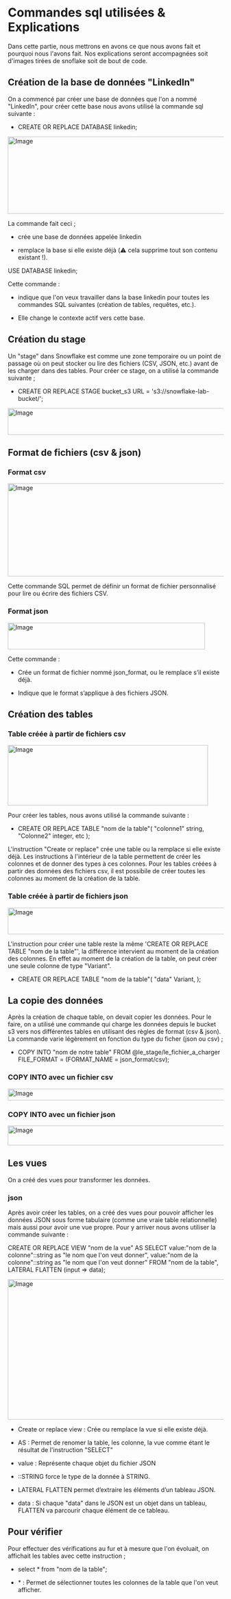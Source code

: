 # Commandes sql utilisées & Explications

Dans cette partie, nous mettrons en avons ce que nous avons fait et pourquoi nous l'avons fait. Nos explications seront accompagnées soit d'images tirées de snoflake soit de bout de code.

## Création de la base de données "LinkedIn"

On a commencé par créer une base de données que l'on a nommé "LinkedIn", pour créer cette base nous avons utilisé la commande sql suivante :

- CREATE OR REPLACE DATABASE linkedin;

<img width="718" height="180" alt="Image" src="https://github.com/user-attachments/assets/8911ee2b-ec8d-44da-97e2-fc5468bebd83" />

La commande fait ceci ;

- crée une base de données appelée linkedin

- remplace la base si elle existe déjà (⚠️ cela supprime tout son contenu existant !).

USE DATABASE linkedin;

Cette commande :

- indique que l'on veux travailler dans la base linkedin pour toutes les commandes SQL suivantes (création de tables, requêtes, etc.).

- Elle change le contexte actif vers cette base.

## Création du stage

Un "stage" dans Snowflake est comme une zone temporaire ou un point de passage où on peut stocker ou lire des fichiers (CSV, JSON, etc.) avant de les charger dans des tables. Pour créer ce stage, on a utilisé la commande suivante ;

- CREATE OR REPLACE STAGE bucket_s3 URL = 's3://snowflake-lab-bucket/';

<img width="757" height="62" alt="Image" src="https://github.com/user-attachments/assets/482a7394-8207-4734-b6d1-13745a211886" />

## Format de fichiers (csv & json)

### Format csv

<img width="580" height="217" alt="Image" src="https://github.com/user-attachments/assets/c1a07b16-7551-46a6-bffc-45db1264be5e" />

Cette commande SQL permet de définir un format de fichier personnalisé pour lire ou écrire des fichiers CSV.

### Format json

<img width="460" height="62" alt="Image" src="https://github.com/user-attachments/assets/9ca2ca9b-ed0b-466f-a7d8-073fe4c3b0e2" />

Cette commande :

- Crée un format de fichier nommé json_format, ou le remplace s’il existe déjà.

- Indique que le format s’applique à des fichiers JSON.

## Création des tables

### Table créée à partir de fichiers csv

<img width="467" height="141" alt="Image" src="https://github.com/user-attachments/assets/06527b42-b112-4b67-be74-357e468e5c44" />

Pour créer les tables, nous avons utilisé la commande suivante :

- CREATE OR REPLACE TABLE "nom de la table"(
  "colonne1" string,
  "Colonne2" integer,
  etc
  );

L'instruction "Create or replace" crée une table ou la remplace si elle existe déjà. Les instructions à l'intérieur de la table permettent de créer les colonnes et de donner des types à ces colonnes. Pour les tables créées à partir des données des fichiers csv, il est possibile de créer toutes les colonnes au moment de la création de la table.

### Table créée à partir de fichiers json

<img width="573" height="62" alt="Image" src="https://github.com/user-attachments/assets/bb8f8c9a-89ee-4017-8fad-a82b04895e46" />

L'instruction pour créer une table reste la même 'CREATE OR REPLACE TABLE "nom de la table"', la différence intervient au moment de la création des colonnes. En effet au moment de la création de la table, on peut créer une seule colonne de type "Variant".

- CREATE OR REPLACE TABLE "nom de la table"(
  "data" Variant,
  );

## La copie des données

Après la création de chaque table, on devait copier les données. Pour le faire, on a utilisé une commande qui charge les données depuis le bucket s3 vers nos différentes tables en utilisant des règles de format (csv & json). La commande varie légèrement en fonction du type du ficher (json ou csv) ;

- COPY INTO "nom de notre table" FROM @le_stage/le_fichier_a_charger FILE_FORMAT = (FORMAT_NAME = json_format/csv);

### COPY INTO avec un fichier csv

<img width="1030" height="27" alt="Image" src="https://github.com/user-attachments/assets/3ef38521-5683-4ff8-b6da-446f17f966cf" />

### COPY INTO avec un fichier json

<img width="992" height="46" alt="Image" src="https://github.com/user-attachments/assets/7237f17f-074b-4b79-8ce6-081df60a9350" />

## Les vues

On a créé des vues pour transformer les données.

### json

Après avoir créer les tables, on a créé des vues pour pouvoir afficher les données JSON sous forme tabulaire (comme une vraie table relationnelle) mais aussi pour avoir une vue propre. Pour y arriver nous avons utiliser la commande suivante :

CREATE OR REPLACE VIEW "nom de la vue" AS
SELECT
value:"nom de la colonne"::string as "le nom que l'on veut donner",
value:"nom de la colonne"::string as "le nom que l'on veut donner"
FROM "nom de la table",
LATERAL FLATTEN (input => data);

<img width="522" height="327" alt="Image" src="https://github.com/user-attachments/assets/d59ef979-113a-4a6a-b532-1d4cd02492c3" />

- Create or replace view : Crée ou remplace la vue si elle existe déjà.

- AS : Permet de renomer la table, les colonne, la vue comme étant le résultat de l'instruction "SELECT"

- value : Représente chaque objet du fichier JSON

- ::STRING force le type de la donnée à STRING.

- LATERAL FLATTEN permet d’extraire les éléments d’un tableau JSON.

- data : Si chaque "data" dans le JSON est un objet dans un tableau, FLATTEN va parcourir chaque élément de ce tableau.

## Pour vérifier

Pour effectuer des vérifications au fur et à mesure que l'on évoluait, on affichait les tables avec cette instruction ;

- select \* from "nom de la table";

* \* : Permet de sélectionner toutes les colonnes de la table que l'on veut afficher.
